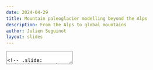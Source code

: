 ```yaml
---
date: 2024-04-29
title: Mountain paleoglacier modelling beyond the Alps
description: From the Alps to global mountains
author: Julien Seguinot
layout: slides
---
```


<!-- can't be moved to template -->
<section data-markdown data-separator-notes="^:::">
<textarea data-template>

<!-- .slide:
  data-background-image="https://live.staticflickr.com/65535/53678099600_2d9af5dcc9_k.jpg" -->

<div class="titlebox fragment fade-out" data-fragment-index="1" >

**Mountain paleoglacier modelling beyond the Alps**,
[J. Seguinot](https://juseg.dev), VUB, 29 Apr 2024.

</div>

### Gorner Glacier, CH
<!-- .element: class="fragment" data-fragment-index="1" -->

Photo: [2017](https://www.flickr.com/photos/pyjeo/53678099600/)
<!-- .element: class="credit fragment" data-fragment-index="1" -->

::: An active deglaciation landscape in the Alps:
- Gorner Glacier has recently become two glaciers.
- I want you to look at the Little Ice Age moraines.
- The landscape record is sparse in time and space.

---

### My first paleoglacier

<div class="multicol">
  <div class="column">
    <img src="../assets/photos/julien-film-9807xx-000010.jpg" height=240 class="fragment">
    <img src="../assets/photos/julien-film-9807xx-000013.jpg" height=240 class="fragment">
  </div>
  <div class="column">
    <iframe width="360" height="540" src="https://www.geoportail.gouv.fr/embed/visu.html?c=7.014,45.398&z=16&l0=GEOGRAPHICALGRIDSYSTEMS.MAPS.SCAN25TOUR.CV::GEOPORTAIL:OGC:WMTS(1)&permalink=yes" allowfullscreen class="fragment"></iframe>
  </div>
</div>

::: A few things about me
- This is me before the PhD and my first glacier.
- According to French topo map this is ancient ice.
- I can say I walked on a paleoglacier.

---

### Tuya Lake, CA

<!-- .slide: data-background-image="https://live.staticflickr.com/65535/49298982311_52f533df57_k.jpg" -->

[Menounos et al, 2017](https://doi.org/10.1126/science.aan3001);
photo: [2012](https://www.flickr.com/photos/pyjeo/49298982311/)
<!-- .element: class="credit" -->

::: Typically we look at geological time scales.
- We sampled rocks and dated the moraine to the Younger Dryas.
- This moraine is unique in hundreds of kilometers.
- The landscape record is sparse in time and space.

---

### The Last Glacial Maximum

<div class="r-stack">
  <img src="../assets/figures/worldmap_countries.png">
  <img src="../assets/figures/worldmap_glaciers.png" class="fragment">
  <img src="../assets/figures/worldmap_paleoglaciers.png" class="fragment">
  <img src="../assets/figures/worldmap_workplaces.png" class="fragment">
</div>

::: Sea level equivalents:
- Antarctica: 58.3 m s.l.e. (Fretwell et al., 2013)
- Greenland: 7.3 m s.l.e. (Bamber et al., 2013)
- Additional 120 to 135 m s.l.e. (Clark and Mix, 2002)

---

### The Alps during the Last Glacial Maximum
<!-- .element: style="display: none" -->

<!-- .slide: data-background-image="https://www.glaciers-climat.com/wp-content/uploads/LGM-Alpes-Glaciers-Web.jpeg" -->

Figure: [S. Coutterand, 2024](
    https://www.glaciers-climat.com/cg/le-quaternaire-dans-les-alpes/)
<!-- .element: class="credit" -->

::: We know the LGM state in detail.
- We also have dates for several glaciers.
- There may be differences in the timing.
- What came before and after is less known.

---

### Open questions

- What glacial **history** lead to LGM,
- was ice **flow** controlled by topography,
- what caused differences in **timing**,
- how high above trimlines was the **surface**, and
- where was glacier **erosion** significant?

~

Tool: **Parallel** Ice Sheet Model ([PISM](https://pism.io)) <br><small>
 (3D enthalpy balance, polythermal SIA, pseudo-plastic till SSA, <br>
 PDD mass balance, bedrock heat diffusion, viscoelastic lithosphere) </small>
<!-- .element class="fragment" -->

Method: simulation of the **last glacial cycle** <br><small>
 (120--0 ka, 1x1 km x 20 m, 576 processors, 33 days) </small>
<!-- .element class="fragment" -->

---

### Present-based spatial inputs

![](https://tc.copernicus.org/articles/12/3265/2018/tc-12-3265-2018-f01-web.png)

<!-- Data: WorldClim; ERA-Interim; Goutorbe et al., 2011. -->

---

### Paleoclimate inputs

- Time-dependent **temperature** change from
  - <span class="blue">GRIP</span> Greenland ice $\delta^{18}O$
  - <span class="red">EPICA</span> Antarctic ice $\delta^{18}O$
  - <span class="green">MD01-2444</span> sediment $U^{K'}_{37}$
  - linearly scaled to LGM ice extent

- Two **precipitation** parametrizations
  - Constant in time
  - Decreased with temperature

---

### Temperature forcing and modelled ice volume

![](https://tc.copernicus.org/articles/12/3265/2018/tc-12-3265-2018-f02-web.png)

<!-- Ice volume fluctuations are **rapid**, but smaller with *EPICA* forcing. -->
<!-- These fluctuations are **smoothed**, in **reduced** precipitation runs. -->

<!-- Data: Dansgaard et al., 1993; Jouzel et al., 2007; Martrat et al., 2007 -->

---

### Visualization for outreach
<!-- .element: style="display: none" -->

<!-- .slide: data-background-iframe="https://player.vimeo.com/video/313723261?autoplay=1&loop=1&color=ffffff&title=0&byline=0&portrait=0" -->

---

### More on the Alps

- J. Seguinot, S. Ivy-Ochs, G. Jouvet, M. Huss, M. Funk, and F. Preusser.
  Modelling last glacial cycle ice dynamics in the Alps.
  [The Cryosphere](https://doi.org/10.5194/tc-12-3265-2018), 2018.

- J. Seguinot and I. Delaney.
  Last-glacial-cycle glacier erosion potential in the Alps.
  [ESurf](https://doi.org/10.5194/esurf-9-923-2021), 2021.

- Datasets
  ([aggregated](https://doi.org/10.5281/zenodo.1423159),
   [continuous](https://doi.org/10.5281/zenodo.1423175),
   [erosion](https://doi.org/10.5281/zenodo.4495418))

https://juseg.dev/publications/

Please download & re-use!

---

### Going global

<div class="r-stack">
  <img src="../assets/figures/worldmap_paleoglaciers.png">
</div>

::: How to do this globally:
- Not so much so for the continental ice sheets.
- But for the many less-studied mountain ranges.
- Also in Patagonia, New Zealand, Tasmania, etc.

---

<!-- .slide: data-auto-animate -->
### Alps modelling workflow

<div class='flex'>
 <div class='box flex' data-id='hyoga' style='border: none'>
  <div>
   <div class='box' data-id='t'>T</div>
   <div class='box' data-id='p'>P</div>
   <div class='box' data-id='z'>z</div>
  </div>
  <div data-id='arrow1'>→</div>
  <div>
   <div class='box blue'>Python
    <pre>pism-palseries</pre>
   </div>
   <div class='box green'>GRASS GIS
    <pre>r.in.worldclim.py</pre>
    <pre>r.out.pism.py</pre>
    <pre>...</pre>
   </div>
  </div>
  <div>
   <div class='box pink' data-id='pism'>PISM
    <pre>pism-palwrapper</pre>
   </div>
   <div>↓</div>
   <div class='box blue'>Python
    <pre>cartowik</pre>
    <pre>iceplotlib</pre>
    <pre>...</pre>
   </div>
  </div>
 </div>
 <div data-id='arrow2'>→</div>
 <div>
  <div class='box' data-id='nc'>.nc</div>
  <div class='box' data-id='pdf'>.pdf</div>
  <div class='box' data-id='mp4'>.mp4</div>
 </div>
</div>

---

<!-- .slide: data-auto-animate data-auto-animate-duration="2s" -->
### Global modelling workflow

<div class='flex'>
 <div class='box blue flex' data-id='hyoga'>
  <div>
   <div class='box' data-id='t'>T</div>
   <div class='box' data-id='p'>P</div>
   <div class='box' data-id='z'>z</div>
  </div>
  <div data-id='arrow1' style='padding: 0.5em'>→</div>
  <div class='box purple' data-id='pism'>PISM</div>
  <div style='align-self: start; padding: 1em'>hyoga</div>
 </div>
 <div data-id='arrow2' style='padding: 0.5em'>→</div>
 <div>
  <div class='box' data-id='nc'>.nc</div>
  <div class='box' data-id='pdf'>.pdf</div>
  <div class='box' data-id='mp4'>.mp4</div>
 </div>
</div>

---


### Hyoga paleoglacier modelling framework

```python [4-7|9-11|13-14|16-17]
import hyoga
import xarray

# coordinate system and bounds
domain = dict(
    crs='epsg:32632',
    bounds=[150e3, 4820e3, 1050e3, 5420e3])

# input files
hyoga.open.bootstrap(**domain).to_netcdf('boot.nc')
hyoga.open.atmosphere(**domain).to_netcdf('atm.nc')

# TODO run PISM
# pismr -i boot.nc [...] -o out.nc

# plot output
xarray.open_dataset('out.nc').hyoga.plot.ice_margin()
```

---

### Online documentation

<iframe data-src="https://hyoga.io/en/stable/examples/index.html#interpolation" width="960" height="540"></iframe>

---

### Modelling domains

![](https://hyoga.readthedocs.io/en/world/_images/sphx_glr_plot_modelling_domains_001.png)

---

### Thank you for having me!  <!-- .element style="top: 1em" -->

<!-- .slide: data-background-image="https://live.staticflickr.com/65535/49298829236_2546afe01d_k.jpg" -->

Photo: Bowdoin Glacier, GL, [2015](
    https://www.flickr.com/photos/pyjeo/49298829236/)

<!-- .element: class="credit" -->
<!-- can't be moved to template -->
</textarea>
</section>
